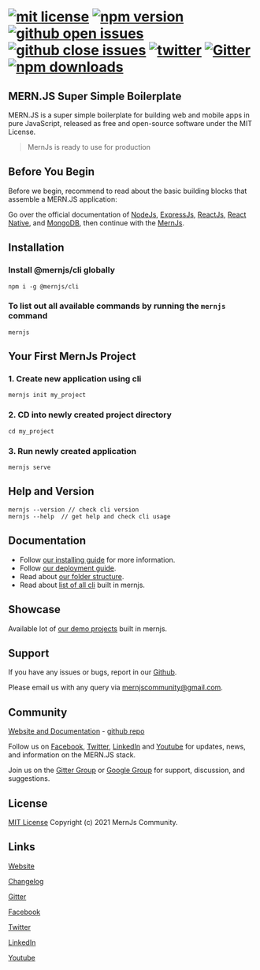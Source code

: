 # [![mit license](https://img.shields.io/github/license/mernjs/cli)](https://github.com/mernjs/cli/blob/master/LICENSE) [![npm version](https://img.shields.io/npm/v/@mernjs/cli)](https://www.npmjs.com/package/@mernjs/cli) [![github open issues](https://img.shields.io/github/issues-raw/mernjs/cli)](https://github.com/mernjs/cli/issues) [![github close issues](https://img.shields.io/github/issues-closed-raw/mernjs/cli)](https://github.com/mernjs/cli/issues?q=is%3Aissue+is%3Aclosed) [![twitter](https://img.shields.io/twitter/follow/mernjs?style=social)](https://twitter.com/mernjs) [![Gitter](https://badges.gitter.im/mernjs/mernjs.svg)](https://gitter.im/mernjs/mernjs?utm_source=badge&utm_medium=badge&utm_campaign=pr-badge) [![npm downloads](https://img.shields.io/npm/dy/@mernjs/cli)](https://www.npmjs.com/package/@mernjs/cli)

## MERN.JS Super Simple Boilerplate
MERN.JS is a super simple boilerplate for building web and mobile apps in pure JavaScript, released as free and open-source software under the MIT License.

> MernJs is ready to use for production

## Before You Begin 
Before we begin, recommend to read about the basic building blocks that assemble a MERN.JS application:

Go over the official documentation of [NodeJs](https://nodejs.org/), [ExpressJs](http://expressjs.com/), [ReactJs](https://reactjs.org/), [React Native](https://reactnative.dev/), and [MongoDB](http://mongodb.org/), then continue with the [MernJs](https://mernjs.org/installation).

## Installation

### Install @mernjs/cli globally   
```
npm i -g @mernjs/cli
```

### To list out all available commands by running the `mernjs` command   
```
mernjs
```

## Your First MernJs Project

### 1. Create new application using cli   
```
mernjs init my_project
```

### 2. CD into newly created project directory   
```
cd my_project
```

### 3. Run newly created application   
```
mernjs serve
```

## Help and Version   
```
mernjs --version // check cli version
mernjs --help  // get help and check cli usage 
```

## Documentation
- Follow [our installing guide](https://mernjs.org/installation) for more information.
- Follow [our deployment guide](https://mernjs.org/installation).
- Read about [our folder structure](https://mernjs.org/installation).
- Read about [list of all cli](https://mernjs.org/generator) built in mernjs.

## Showcase
Available lot of [our demo projects](https://mernjs.org/showcase) built in mernjs.

## Support

If you have any issues or bugs, report in our [Github](https://github.com/mernjs/cli/issues).

Please email us with any query via mernjscommunity@gmail.com.

## Community

[Website and Documentation](http://mernjs.org) - [github repo](https://github.com/mernjs/cli)

Follow us on [Facebook](https://www.facebook.com/), [Twitter](https://twitter.com/mernjs), [LinkedIn](https://www.linkedin.com/in/mernjs-community-269551191/) and [Youtube](https://www.youtube.com/channel/UCAcmuHoa3sEN_KuwFYk6xMw) for updates, news, and information on the MERN.JS stack.

Join us on the [Gitter Group](https://gitter.im/mernjs/mernjs) or [Google Group](https://groups.google.com/g/mernjs) for support, discussion, and suggestions.

## License
[MIT License](https://github.com/mernjs/cli/blob/master/LICENSE) Copyright (c) 2021 MernJs Community.

## Links
[Website](http://mernjs.org)

[Changelog](https://github.com/mernjs/cli/releases)

[Gitter](https://gitter.im/mernjs/mernjs)

[Facebook](https://www.facebook.com/)

[Twitter](https://twitter.com/mernjs)

[LinkedIn](https://www.linkedin.com/in/mernjs-community-269551191/)

[Youtube](https://www.youtube.com/channel/UCAcmuHoa3sEN_KuwFYk6xMw)
